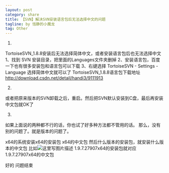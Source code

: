 ```yaml
---
layout: post
category: share
title: 【SVN】解决SVN安装语言包后无法选择中文的问题
tagline: by 恬静的小魔龙
tag: Other
---
```


1.
TortoiseSVN_1.8.8安装后无法选择简体中文，或者安装语言包后也无法选择中文
1、找到 SVN 安装目录，把里面的Languages文件夹删掉
2、安装语言包，百度一下也有很多安装包和语言包可以下载
3、右键选择 TortoiseSVN - Settings - Language 选择简体中文就可以了
TortoiseSVN_1.8.8语言包下载地址    http://download.csdn.net/detail/handi3/9111913


2.
或者把原来版本的SVN卸载之后，重启。然后把SVN默认安装到C盘，最后再安装中文包就OK了

3.
如果上面说的两种都不行的话，你也试了好多种方法都不管用的话。
那么，没有别的问题了。就是版本的问题了。

x64的系统安装x64的安装包 x64的中文包
然后什么版本的安装包，就安装什么版本的中文包
比如![这里写图片描述](https://imgconvert.csdnimg.cn/aHR0cDovL2ltZy5ibG9nLmNzZG4ubmV0LzIwMTcxMTA3MTQ0OTU5MTgz?x-oss-process=image/format,png)
1.9.7.27907x64的安装包就对应
1.9.7.27907x64的中文包


好的  问题结束

